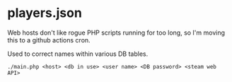 # players.json  

Web hosts don't like rogue PHP scripts running for too long, so I'm moving this to a github actions cron.  

Used to correct names within various DB tables.  

`./main.php <host> <db in use> <user name> <DB password> <steam web API>`  
